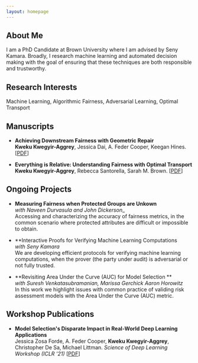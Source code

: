 ```yaml
---
layout: homepage
---
```


## About Me

I am a PhD Candidate at Brown University where I am advised by Seny Kamara. Broadly, I research machine learning and automated decision making with the goal of ensuring that these techniques are both responsible and trustworthy. 

## Research Interests

Machine Learning, Algorithmic Fairness, Adversarial Learning, Optimal Transport

<!--
## News

- **[June. 2022]** Our paper about incremental learning is accepted to CVPR 2020.
- **[Feb. 2020]** We will host the ACM Multimedia Asia 2020 conference in Singapore!
- **[Sept. 2019]** Our paper about few-shot learning is accepted to NeurIPS 2019.
- **[Mar. 2019]** Our paper about few-shot learning is accepted to CVPR 2019.
-->

## Manuscripts

- **Achieving Downstream Fairness with Geometric Repair**
  <br>
  **Kweku Kwegyir-Aggrey**, Jessica Dai, A. Feder Cooper, Keegan Hines. [[PDF](https://arxiv.org/abs/2203.07490)] 

- **Everything is Relative: Understanding Fairness with Optimal Transport**
  <br>
  **Kweku Kwegyir-Aggrey**, Rebecca Santorella, Sarah M. Brown.   [[PDF](https://arxiv.org/abs/2102.10349)]


## Ongoing Projects 
- **Measuring Fairness when Protected Groups are Unkown** 
<br> _with Naveen Durvasula and John Dickerson__
<br> Accessing and characterizing the accuracy of fairness metrics, in the common scenario where protected attributes are difficult or impossible to obtain.    
  
  
- **Interactive Proofs for Verifying Machine Learning Computations
<br> _with Seny Kamara_ 
<br> We are developing efficient protocols for verifying machine learning computations, when the prover (the party under audit) is adversarial or not fully trusted. 
  
- **Revisiting Area Under the Curve (AUC) for Model Selection **
<br> _with Suresh Venkatasubramanian, Marissa Gerchick Aaron Horowitz_ 
<br>  In this work we highlight issues with common practice of validing risk assessment models with the Area Under the Curve (AUC) metric.  

## Workshop Publications 

- **Model Selection's Disparate Impact in Real-World Deep Learning Applications**
  <br>
  Jessica Zosa Forde, A. Feder Cooper, **Kweku Kwegyir-Aggrey**,  Christopher De Sa, Michael Littman. _Science of Deep Learning Workshop (ICLR '21)_  [[PDF](https://arxiv.org/abs/2104.00606)]
